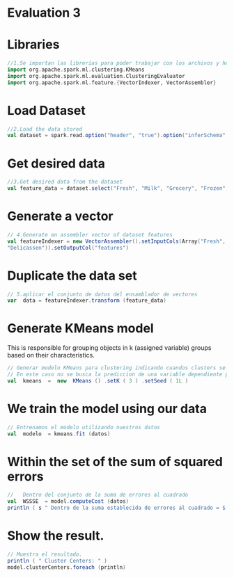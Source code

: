  # Evaluation 3

# Libraries
``` scala
//1.Se importan las librerías para poder trabajar con los archivos y herramientas
import org.apache.spark.ml.clustering.KMeans
import org.apache.spark.ml.evaluation.ClusteringEvaluator
import org.apache.spark.ml.feature.{VectorIndexer, VectorAssembler}
```

# Load Dataset
``` scala
//2.Load the data stored 
val dataset = spark.read.option("header", "true").option("inferSchema","true")csv("data.csv")
```

# Get desired data 
``` scala
//3.Get desired data from the dataset 
val feature_data = dataset.select("Fresh", "Milk", "Grocery", "Frozen", "Detergents_Paper","Delicassen")
```

# Generate a vector 
``` scala
// 4.Generate an assembler vector of dataset features
val featureIndexer = new VectorAssembler().setInputCols(Array("Fresh", "Milk", "Grocery", "Frozen", "Detergents_Paper",
"Delicassen")).setOutputCol("features")
```

# Duplicate the data set
```scala
// 5.aplicar el conjunto de datos del ensamblador de vectores
var  data = featureIndexer.transform (feature_data)
```

# Generate KMeans model
This is responsible for grouping objects in k (assigned variable) groups based on their characteristics.
```scala
// Generar modelo KMeans para clustering indicando cuandos clusters se crearan y una semilla de aleatoriedad
// En este caso no se busca la prediccion de una variable dependiente por lo que no se asigna
val  kmeans  =  new  KMeans () .setK ( 3 ) .setSeed ( 1L )
```

# We train the model using our data
```scala
// Entrenamos el modelo utilizando nuestros datos
val  modelo  = kmeans.fit (datos)
```

# Within the set of the sum of squared errors
```scala
//   Dentro del conjunto de la suma de errores al cuadrado
val  WSSSE  = model.computeCost (datos)
println ( s " Dentro de la suma establecida de errores al cuadrado = $ WS SSE " )
```

# Show the result.
```scala
// Muestra el resultado.
println ( " Cluster Centers: " )
model.clusterCenters.foreach (println)
```
